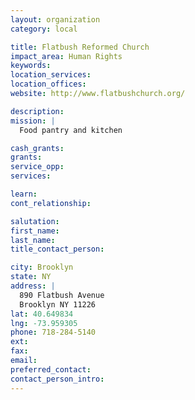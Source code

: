 ```yaml
---
layout: organization
category: local

title: Flatbush Reformed Church
impact_area: Human Rights
keywords: 
location_services: 
location_offices: 
website: http://www.flatbushchurch.org/

description: 
mission: |
  Food pantry and kitchen

cash_grants: 
grants: 
service_opp: 
services: 

learn: 
cont_relationship: 

salutation: 
first_name: 
last_name: 
title_contact_person: 

city: Brooklyn
state: NY
address: |
  890 Flatbush Avenue    
  Brooklyn NY 11226
lat: 40.649834
lng: -73.959305
phone: 718-284-5140
ext: 
fax: 
email: 
preferred_contact: 
contact_person_intro: 
---
```

